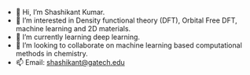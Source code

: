 - 👋 Hi, I’m Shashikant Kumar.
- 👀 I’m interested in Density functional theory (DFT), Orbital Free DFT, machine learning and 2D materials.
- 🌱 I’m currently learning deep learning.
- 💞️ I’m looking to collaborate on machine learning based computational methods in chemistry.
- 📫 Email: shashikant@gatech.edu

<!---
shashikant193/shashikant193 is a ✨ special ✨ repository because its `README.md` (this file) appears on your GitHub profile.
You can click the Preview link to take a look at your changes.
--->
